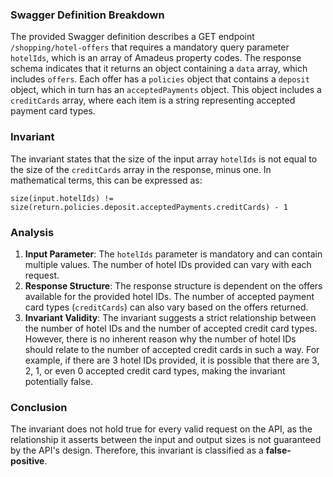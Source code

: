 ### Swagger Definition Breakdown
The provided Swagger definition describes a GET endpoint `/shopping/hotel-offers` that requires a mandatory query parameter `hotelIds`, which is an array of Amadeus property codes. The response schema indicates that it returns an object containing a `data` array, which includes `offers`. Each offer has a `policies` object that contains a `deposit` object, which in turn has an `acceptedPayments` object. This object includes a `creditCards` array, where each item is a string representing accepted payment card types.

### Invariant
The invariant states that the size of the input array `hotelIds` is not equal to the size of the `creditCards` array in the response, minus one. In mathematical terms, this can be expressed as:

`size(input.hotelIds) != size(return.policies.deposit.acceptedPayments.creditCards) - 1`

### Analysis
1. **Input Parameter**: The `hotelIds` parameter is mandatory and can contain multiple values. The number of hotel IDs provided can vary with each request.
2. **Response Structure**: The response structure is dependent on the offers available for the provided hotel IDs. The number of accepted payment card types (`creditCards`) can also vary based on the offers returned.
3. **Invariant Validity**: The invariant suggests a strict relationship between the number of hotel IDs and the number of accepted credit card types. However, there is no inherent reason why the number of hotel IDs should relate to the number of accepted credit cards in such a way. For example, if there are 3 hotel IDs provided, it is possible that there are 3, 2, 1, or even 0 accepted credit card types, making the invariant potentially false.

### Conclusion
The invariant does not hold true for every valid request on the API, as the relationship it asserts between the input and output sizes is not guaranteed by the API's design. Therefore, this invariant is classified as a **false-positive**.

